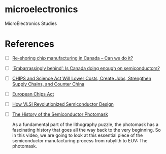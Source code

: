 # microelectronics
MicroElectronics Studies

# References

- [ ] [Re-shoring chip manufacturing in Canada – Can we do it?](https://www.ept.ca/2023/06/re-shoring-chip-manufacturing-in-canada-can-we-do-it/)
- [ ] [‘Embarrassingly behind’: Is Canada doing enough on semiconductors?](https://globalnews.ca/news/9787308/canada-semiconductors-taiwan-china/)
- [ ] [CHIPS and Science Act Will Lower Costs, Create Jobs, Strengthen Supply Chains, and Counter China](https://www.whitehouse.gov/briefing-room/statements-releases/2022/08/09/fact-sheet-chips-and-science-act-will-lower-costs-create-jobs-strengthen-supply-chains-and-counter-china/)
- [ ] [European Chips Act](https://commission.europa.eu/strategy-and-policy/priorities-2019-2024/europe-fit-digital-age/european-chips-act_en)




- [ ] [How VLSI Revolutionized Semiconductor Design](https://www.youtube.com/watch?v=XgbxFVyKMMo)
- [ ] [The History of the Semiconductor Photomask](https://www.youtube.com/watch?v=Pt9NEnWmyMo)

  As a fundamental part of the lithography puzzle, the photomask has a fascinating history that goes all the way back to the very beginning.
  So in this video, we are going to look at this essential piece of the semiconductor manufacturing process from rubylith to EUV: The photomask. 
